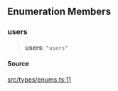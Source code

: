 ## Enumeration Members

### users

> **users**: `"users"`

#### Source

[src/types/enums.ts:11](https://github.com/bhavjitChauhan/khan-api/blob/214cc6672777162cd3ec638a3ad3a22f7fe37e04/src/types/enums.ts#L11)
